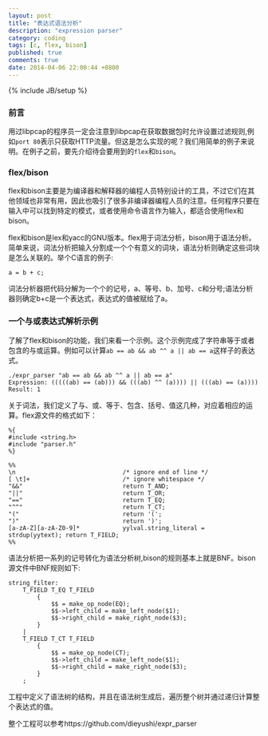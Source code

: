 ```yaml
---
layout: post
title: "表达式语法分析"
description: "expression parser"
category: coding
tags: [c, flex, bison]
published: true
comments: true
date: 2014-04-06 22:00:44 +0800
---
```

{% include JB/setup %}

### 前言

用过libpcap的程序员一定会注意到libpcap在获取数据包时允许设置过滤规则,例如`port 80`表示只获取HTTP流量。但这是怎么实现的呢？我们用简单的例子来说明。在例子之前，要先介绍待会要用到的`flex`和`bison`。

### flex/bison

flex和bison主要是为编译器和解释器的编程人员特别设计的工具，不过它们在其他领域也非常有用，因此也吸引了很多非编译器编程人员的注意。任何程序只要在输入中可以找到特定的模式，或者使用命令语言作为输入，都适合使用flex和bison。

<!--more-->

flex和bison是lex和yacc的GNU版本。flex用于词法分析，bison用于语法分析。简单来说，词法分析把输入分割成一个个有意义的词块，语法分析则确定这些词块是怎么关联的。举个C语言的例子:

    a = b + c;

词法分析器把代码分解为一个个的记号，a、等号、b、加号、c和分号;语法分析器则确定b+c是一个表达式，表达式的值被赋给了a。

### 一个与或表达式解析示例

了解了flex和bison的功能，我们来看一个示例。这个示例完成了字符串等于或者包含的与或运算。例如可以计算`ab == ab && ab ^^ a || ab == a`这样子的表达式。

    ./expr_parser "ab == ab && ab ^^ a || ab == a"
    Expression: (((((ab) == (ab))) && (((ab) ^^ (a)))) || (((ab) == (a))))
    Result: 1

关于词法，我们定义了与、或、等于、包含、括号、值这几种，对应着相应的运算。flex源文件的格式如下：

```
%{
#include <string.h>
#include "parser.h"
%}

%%
\n                              /* ignore end of line */
[ \t]+                          /* ignore whitespace */
"&&"                            return T_AND;
"||"                            return T_OR;
"=="                            return T_EQ;
"^^"                            return T_CT;
"("                             return '(';
")"                             return ')';
[a-zA-Z][a-zA-Z0-9]*            yylval.string_literal = strdup(yytext); return T_FIELD;
%%
```

语法分析把一系列的记号转化为语法分析树,bison的规则基本上就是BNF。bison源文件中BNF规则如下:

```
string_filter:
	T_FIELD T_EQ T_FIELD
		{
			$$ = make_op_node(EQ);
			$$->left_child = make_left_node($1);
			$$->right_child = make_right_node($3);
		}
	|
	T_FIELD T_CT T_FIELD
		{
			$$ = make_op_node(CT);
			$$->left_child = make_left_node($1);
			$$->right_child = make_right_node($3);
		}
	;
```

工程中定义了语法树的结构，并且在语法树生成后，遍历整个树并通过递归计算整个表达式的值。

整个工程可以参考https://github.com/dieyushi/expr_parser
